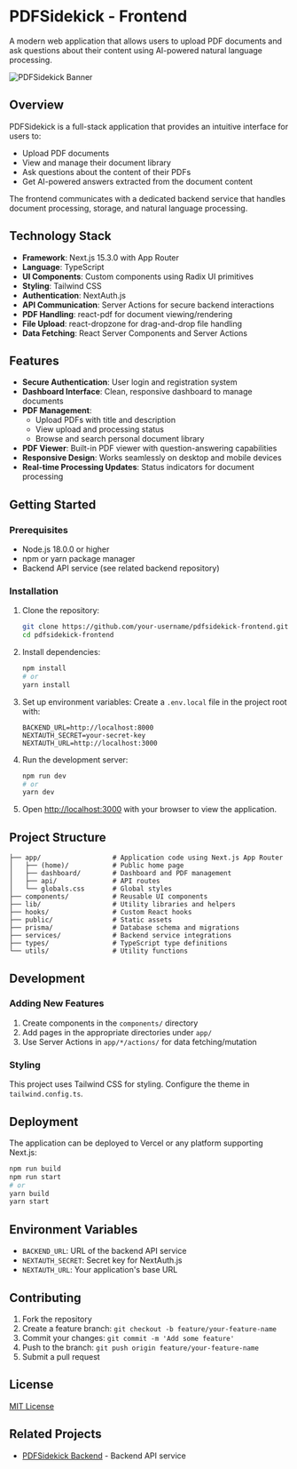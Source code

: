 # PDFSidekick - Frontend

A modern web application that allows users to upload PDF documents and ask questions about their content using AI-powered natural language processing.

![PDFSidekick Banner](public/icon.png)

## Overview

PDFSidekick is a full-stack application that provides an intuitive interface for users to:

- Upload PDF documents
- View and manage their document library
- Ask questions about the content of their PDFs
- Get AI-powered answers extracted from the document content

The frontend communicates with a dedicated backend service that handles document processing, storage, and natural language processing.

## Technology Stack

- **Framework**: Next.js 15.3.0 with App Router
- **Language**: TypeScript
- **UI Components**: Custom components using Radix UI primitives
- **Styling**: Tailwind CSS
- **Authentication**: NextAuth.js
- **API Communication**: Server Actions for secure backend interactions
- **PDF Handling**: react-pdf for document viewing/rendering
- **File Upload**: react-dropzone for drag-and-drop file handling
- **Data Fetching**: React Server Components and Server Actions

## Features

- **Secure Authentication**: User login and registration system
- **Dashboard Interface**: Clean, responsive dashboard to manage documents
- **PDF Management**:
  - Upload PDFs with title and description
  - View upload and processing status
  - Browse and search personal document library
- **PDF Viewer**: Built-in PDF viewer with question-answering capabilities
- **Responsive Design**: Works seamlessly on desktop and mobile devices
- **Real-time Processing Updates**: Status indicators for document processing

## Getting Started

### Prerequisites

- Node.js 18.0.0 or higher
- npm or yarn package manager
- Backend API service (see related backend repository)

### Installation

1. Clone the repository:

   ```bash
   git clone https://github.com/your-username/pdfsidekick-frontend.git
   cd pdfsidekick-frontend
   ```

2. Install dependencies:

   ```bash
   npm install
   # or
   yarn install
   ```

3. Set up environment variables:
   Create a `.env.local` file in the project root with:

   ```env
   BACKEND_URL=http://localhost:8000
   NEXTAUTH_SECRET=your-secret-key
   NEXTAUTH_URL=http://localhost:3000
   ```

4. Run the development server:

   ```bash
   npm run dev
   # or
   yarn dev
   ```

5. Open [http://localhost:3000](http://localhost:3000) with your browser to view the application.

## Project Structure

```
├── app/                  # Application code using Next.js App Router
│   ├── (home)/           # Public home page
│   ├── dashboard/        # Dashboard and PDF management
│   ├── api/              # API routes
│   └── globals.css       # Global styles
├── components/           # Reusable UI components
├── lib/                  # Utility libraries and helpers
├── hooks/                # Custom React hooks
├── public/               # Static assets
├── prisma/               # Database schema and migrations
├── services/             # Backend service integrations
├── types/                # TypeScript type definitions
└── utils/                # Utility functions
```

## Development

### Adding New Features

1. Create components in the `components/` directory
2. Add pages in the appropriate directories under `app/`
3. Use Server Actions in `app/*/actions/` for data fetching/mutation

### Styling

This project uses Tailwind CSS for styling. Configure the theme in `tailwind.config.ts`.

## Deployment

The application can be deployed to Vercel or any platform supporting Next.js:

```bash
npm run build
npm run start
# or
yarn build
yarn start
```

## Environment Variables

- `BACKEND_URL`: URL of the backend API service
- `NEXTAUTH_SECRET`: Secret key for NextAuth.js
- `NEXTAUTH_URL`: Your application's base URL

## Contributing

1. Fork the repository
2. Create a feature branch: `git checkout -b feature/your-feature-name`
3. Commit your changes: `git commit -m 'Add some feature'`
4. Push to the branch: `git push origin feature/your-feature-name`
5. Submit a pull request

## License

[MIT License](LICENSE)

## Related Projects

- [PDFSidekick Backend](https://github.com/Poojan38380/pdfSidekick-backend) - Backend API service
